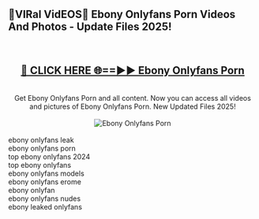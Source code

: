 <h2>🔴VIRal VidEOS🔴 Ebony Onlyfans Porn Videos And Photos - Update Files 2025!</h2>
<br>
<div align="center">
<h2><a href="https://virallinks.top/odZfE0" rel="nofollow">🔴 CLICK HERE 🌐==►► Ebony Onlyfans Porn</a></h2>
<br>
Get Ebony Onlyfans Porn and all content. Now you can access all videos and pictures of Ebony Onlyfans Porn. New Updated Files 2025!
<br>
<br>
<a href="https://virallinks.top/odZfE0" rel="nofollow" data-target="animated-image.originalLink"><img src="https://i.imgur.com/dJHk4Zq.gif)" alt="Ebony Onlyfans Porn" style="max-width: 100%; display: inline-block;" data-target="animated-image.originalImage"></a>
</div>
<br>
ebony onlyfans leak<br>
ebony onlyfans porn<br>
top ebony onlyfans 2024<br>
top ebony onlyfans<br>
ebony onlyfans models<br>
ebony onlyfans erome<br>
ebony onlyfan<br>
ebony onlyfans nudes<br>
ebony leaked onlyfans